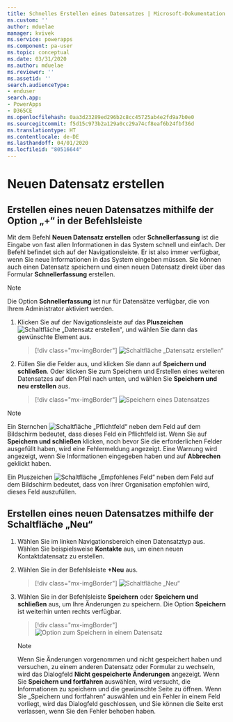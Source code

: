```yaml
---
title: Schnelles Erstellen eines Datensatzes | Microsoft-Dokumentation
ms.custom: ''
author: mduelae
manager: kvivek
ms.service: powerapps
ms.component: pa-user
ms.topic: conceptual
ms.date: 03/31/2020
ms.author: mduelae
ms.reviewer: ''
ms.assetid: ''
search.audienceType:
- enduser
search.app:
- PowerApps
- D365CE
ms.openlocfilehash: 0aa3d23289ed296b2c8cc45725ab4e2fd9a7b0e0
ms.sourcegitcommit: f5d15c973b2a129a0cc29a74cf8eaf6b24fbf36d
ms.translationtype: HT
ms.contentlocale: de-DE
ms.lasthandoff: 04/01/2020
ms.locfileid: "80516644"
---
```

# <a name="create-a-new-record"></a>Neuen Datensatz erstellen

## <a name="create-a-new-record-using-the--option-on-the-command-bar"></a>Erstellen eines neuen Datensatzes mithilfe der Option „+“ in der Befehlsleiste

Mit dem Befehl **Neuen Datensatz erstellen** oder **Schnellerfassung** ist die Eingabe von fast allen Informationen in das System schnell und einfach. Der Befehl befindet sich auf der Navigationsleiste. Er ist also immer verfügbar, wenn Sie neue Informationen in das System eingeben müssen. Sie können auch einen Datensatz speichern und einen neuen Datensatz direkt über das Formular **Schnellerfassung** erstellen.

> [!NOTE]
> Die Option **Schnellerfassung** ist nur für Datensätze verfügbar, die von Ihrem Administrator aktiviert werden.
    
1. Klicken Sie auf der Navigationsleiste auf das **Pluszeichen** ![Schaltfläche „Datensatz erstellen“](media/create-record-button.png "Schaltfläche „Datensatz erstellen“"), und wählen Sie dann das gewünschte Element aus.  

    > [!div class="mx-imgBorder"] 
    > ![Schaltfläche „Datensatz erstellen“](media/newrecord1.png "Schaltfläche „Datensatz erstellen“")
  
2.  Füllen Sie die Felder aus, und klicken Sie dann auf **Speichern und schließen**. Oder klicken Sie zum Speichern und Erstellen eines weiteren Datensatzes auf den Pfeil nach unten, und wählen Sie **Speichern und neu erstellen** aus.

     > [!div class="mx-imgBorder"] 
     > ![Speichern eines Datensatzes](media/quick_create.png "Speichern eines Datensatzes")
  
> [!NOTE]
> Ein Sternchen ![Schaltfläche „Pflichtfeld“](media/required-field-button.png "Schaltfläche „Pflichtfeld“") neben dem Feld auf dem Bildschirm bedeutet, dass dieses Feld ein Pflichtfeld ist. Wenn Sie auf **Speichern und schließen** klicken, noch bevor Sie die erforderlichen Felder ausgefüllt haben, wird eine Fehlermeldung angezeigt. Eine Warnung wird angezeigt, wenn Sie Informationen eingegeben haben und auf **Abbrechen** geklickt haben.
>   
> Ein Pluszeichen ![Schaltfläche „Empfohlenes Feld“](media/recommended-field-button.png "Schaltfläche „Empfohlenes Feld“") neben dem Feld auf dem Bildschirm bedeutet, dass von Ihrer Organisation empfohlen wird, dieses Feld auszufüllen.  


## <a name="create-a-new-record-using-the-new-button"></a>Erstellen eines neuen Datensatzes mithilfe der Schaltfläche „Neu“ 

1. Wählen Sie im linken Navigationsbereich einen Datensatztyp aus. Wählen Sie beispielsweise **Kontakte** aus, um einen neuen Kontaktdatensatz zu erstellen.
2. Wählen Sie in der Befehlsleiste **+Neu** aus.

    > [!div class="mx-imgBorder"] 
    > ![Schaltfläche „Neu“](media/newrecord2.png "Schaltfläche „Neu“")
  
3. Wählen Sie in der Befehlsleiste **Speichern** oder **Speichern und schließen** aus, um Ihre Änderungen zu speichern. Die Option **Speichern** ist weiterhin unten rechts verfügbar.

    > [!div class="mx-imgBorder"] 
    > ![Option zum Speichern in einem Datensatz](media/saveoptionalwaysvisible.png "Option zum Speichern in einem Datensatz")

   > [!NOTE]
   > Wenn Sie Änderungen vorgenommen und nicht gespeichert haben und versuchen, zu einem anderen Datensatz oder Formular zu wechseln, wird das Dialogfeld **Nicht gespeicherte Änderungen** angezeigt. Wenn Sie **Speichern und fortfahren** auswählen, wird versucht, die Informationen zu speichern und die gewünschte Seite zu öffnen. Wenn Sie „Speichern und fortfahren“ auswählen und ein Fehler in einem Feld vorliegt, wird das Dialogfeld geschlossen, und Sie können die Seite erst verlassen, wenn Sie den Fehler behoben haben.

 


